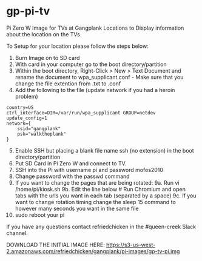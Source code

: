 # gp-pi-tv
Pi Zero W Image for TVs at Gangplank Locations to Display information about the location on the TVs

To Setup for your location please follow the steps below:

1. Burn Image on to SD card
2. With card in your computer go to the boot directory/partition
3. Within the boot directory, Right-Click > New > Text Document and rename the document to wpa_supplicant.conf - Make sure that you change the file extention from .txt to .conf
4. Add the following to the file (update network if you had a heroin problem)

```
country=US
ctrl_interface=DIR=/var/run/wpa_supplicant GROUP=netdev
update_config=1
network={
    ssid="gangplank"
    psk="walktheplank"
}
```
5. Enable SSH but placing a blank file name ssh (no extension) in the boot directory/partition
6. Put SD Card in Pi Zero W and connect to TV.
7. SSH into the Pi with username pi and password mofos2010
8. Change password with the passwd command
9. If you want to change the pages that are being rotated:
  9a. Run vi /home/pi/kiosk.sh
  9b. Edit the line below # Run Chromium and open tabs with the urls you want in each tab (separated by a space)
  9c. If you want to change rotation timing change the sleep 15 command to however many seconds you want in the same file
10. sudo reboot your pi

If you have any questions contact refriedchicken in the #queen-creek Slack channel.


DOWNLOAD THE INITIAL IMAGE HERE: https://s3-us-west-2.amazonaws.com/refriedchicken/gangplank/pi-images/gp-tv-pi.img

